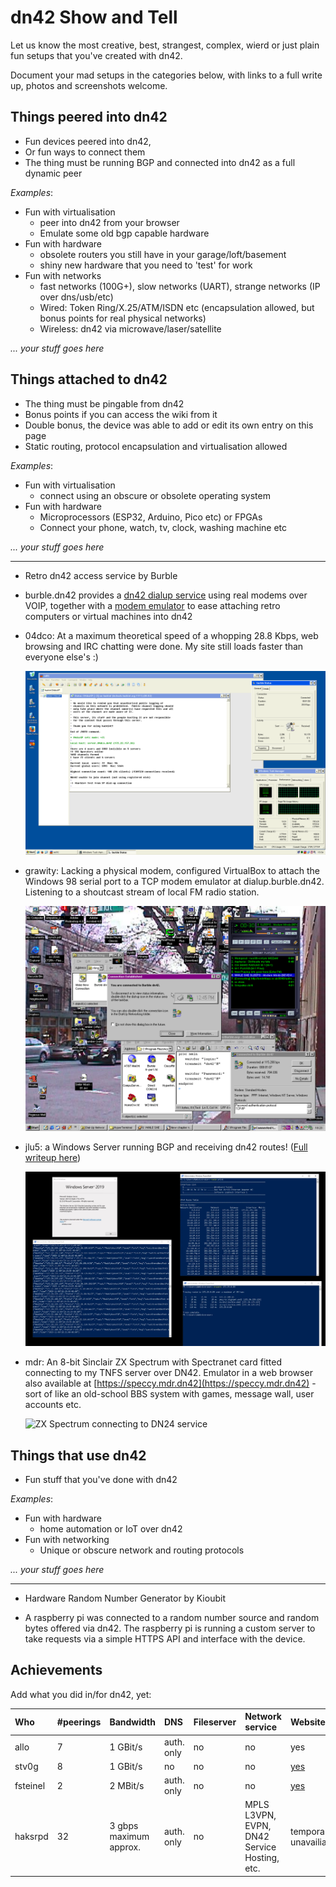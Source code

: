 # dn42 Show and Tell

Let us know the most creative, best, strangest, complex, wierd or just plain fun setups that you've created with dn42.

Document your mad setups in the categories below, with links to a full write up, photos and screenshots welcome.


## Things peered into dn42
 - Fun devices peered into dn42,
 - Or fun ways to connect them
 - The thing must be running BGP and connected into dn42 as a full dynamic peer

*Examples*:
 - Fun with virtualisation
   - peer into dn42 from your browser
   - Emulate some old bgp capable hardware
 - Fun with hardware
   - obsolete routers you still have in your garage/loft/basement
   - shiny new hardware that you need to 'test' for work
 - Fun with networks
   - fast networks (100G+), slow networks (UART), strange networks (IP over dns/usb/etc)
   - Wired: Token Ring/X.25/ATM/ISDN etc (encapsulation allowed, but bonus points for real physical networks)
   - Wireless: dn42 via microwave/laser/satellite

*... your stuff goes here*

## Things attached to dn42
 - The thing must be pingable from dn42
 - Bonus points if you can access the wiki from it
 - Double bonus, the device was able to add or edit its own entry on this page
 - Static routing, protocol encapsulation and virtualisation allowed

*Examples*:
 - Fun with virtualisation
   - connect using an obscure or obsolete operating system
 - Fun with hardware
   - Microprocessors (ESP32, Arduino, Pico etc) or FPGAs
   - Connect your phone, watch, tv, clock, washing machine etc

*... your stuff goes here*

***

* Retro dn42 access service by Burble
 - burble.dn42 provides a [dn42 dialup service](https://dn42.burble.com/retro/) using real modems over VOIP, together with a [modem emulator](https://dn42.burble.com/retro/fake/) to ease attaching retro computers or virtual machines into dn42

 - 04dco: At a maximum theoretical speed of a whopping 28.8 Kbps, web browsing and IRC chatting were done. My site still loads faster than everyone else's :)

   ![Screenshot of Windows XP while chatting on a familiar client](/internal/images/ircdun.png)

 - grawity: Lacking a physical modem, configured VirtualBox to attach the Windows 98 serial port to a TCP modem emulator at dialup.burble.dn42. Listening to a shoutcast stream of local FM radio station.

   ![Screenshot of Win98 showing "Connection Established"](/internal/images/win98dun.png)

 - jlu5: a Windows Server running BGP and receiving dn42 routes! ([Full writeup here](https://jlu5.com/blog/bgp-dn42-windows-server))

   ![GoBGP and route table output on Windows](/internal/images/gobgp-windows.png)

- mdr: An 8-bit Sinclair ZX Spectrum with Spectranet card fitted connecting to my TNFS server over DN42. Emulator in a web browser also available at [https://speccy.mdr.dn42](https://speccy.mdr.dn42) - sort of like an old-school BBS system with games, message wall, user accounts etc. 

  ![ZX Spectrum connecting to DN24 service](https://share.markround.com/speccy1.jpg)

## Things that use dn42
 - Fun stuff that you've done with dn42

*Examples*:
 - Fun with hardware
   - home automation or IoT over dn42
 - Fun with networking
   - Unique or obscure network and routing protocols

*... your stuff goes here*

***

* Hardware Random Number Generator by Kioubit
 - A raspberry pi was connected to a random number source and random bytes offered via dn42. The raspberry pi is running a custom server to take requests via a simple HTTPS API and interface with the device.


## Achievements
Add what you did in/for dn42, yet:

| Who     | #peerings | Bandwidth | DNS | Fileserver | Network service | Website   |
|:------- |:--------- |:--------- |:--- |:---------- |:--------------- |:--------- |
| allo    | 7 | 1 GBit/s          | auth. only | no  | no              | yes |
| stv0g   | 8 | 1 GBit/s          | no  | no         | no              | [yes](https://dev.0l.dn42)  |
| fsteinel| 2 | 2 MBit/s          | auth. only | no  | no              | [yes](http://www.flonet.dn42) |
| haksrpd | 32| 3 gbps maximum approx. | auth. only | no | MPLS L3VPN, EVPN, DN42 Service Hosting, etc. | temporary unavailiable |

